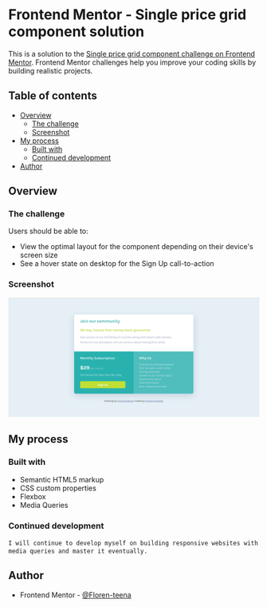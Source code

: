 # Frontend Mentor - Single price grid component solution

This is a solution to the [Single price grid component challenge on Frontend Mentor](https://www.frontendmentor.io/challenges/single-price-grid-component-5ce41129d0ff452fec5abbbc). Frontend Mentor challenges help you improve your coding skills by building realistic projects. 

## Table of contents

- [Overview](#overview)
  - [The challenge](#the-challenge)
  - [Screenshot](#screenshot)
- [My process](#my-process)
  - [Built with](#built-with)
  - [Continued development](#continued-development)
- [Author](#author)


## Overview

### The challenge

Users should be able to:

- View the optimal layout for the component depending on their device's screen size
- See a hover state on desktop for the Sign Up call-to-action

### Screenshot

![](./images/screenshot.PNG)

## My process

### Built with

  - Semantic HTML5 markup
  - CSS custom properties
  - Flexbox
  - Media Queries

### Continued development

    I will continue to develop myself on building responsive websites with media queries and master it eventually.

## Author

- Frontend Mentor - [@Floren-teena](https://www.frontendmentor.io/profile/Floren-teena)